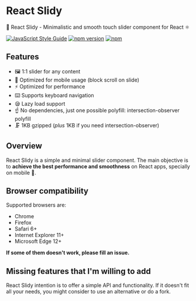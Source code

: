 # React Slidy

🍃 React Slidy - Minimalistic and smooth touch slider component for React ⚛️

[![JavaScript Style Guide](https://img.shields.io/badge/code%20style-standard-brightgreen.svg)](http://standardjs.com/)
[![npm version](https://badge.fury.io/js/react-slidy.svg)](https://badge.fury.io/js/react-slidy)
[![npm](https://img.shields.io/npm/dm/react-slidy.svg?maxAge=2592000)](https://www.npmjs.com/package/react-slidy)

## Features
- 🖼️ 1:1 slider for any content
- 📱 Optimized for mobile usage (block scroll on slide)
- ⚡ Optimized for performance
- ⌨️ Supports keyboard navigation
- 😪 Lazy load support
- ☝️ No dependencies, just one possible polyfill: intersection-observer polyfill
- 🗜️ 1KB gzipped (*plus* 1KB if you need intersection-observer)

## Overview

React Slidy is a simple and minimal slider component. The main objective is to **achieve the best performance and smoothness** on React apps, specially on mobile 📱.

## Browser compatibility

Supported browsers are:

* Chrome
* Firefox
* Safari 6+
* Internet Explorer 11+
* Microsoft Edge 12+

**If some of them doesn't work, please fill an issue.**

## Missing features that I'm willing to add

React Slidy intention is to offer a simple API and functionality. If it doesn't fit all your needs, you might consider to use an alternative or do a fork.
